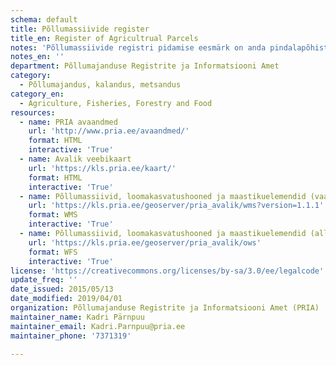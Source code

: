 ```yaml
---
schema: default
title: Põllumassiivide register
title_en: Register of Agricultrual Parcels
notes: 'Põllumassiivide registri pidamise eesmärk on anda pindalapõhiste maaelu arengukava toetuste ning otsetoetuste taotlejatele avalikku teavet põllumassiivide piiride, unikaalse numberkoodi, pindala ja tunnuste kohta. Registri vastutav töötleja on Põllumajanduse Registrite ja Informatsiooni Amet (PRIA). Täpsemat teavet põllumassiivide registri kohta saab http://www.pria.ee/et/Registrid/Pollumassiivide_register'
notes_en: ''
department: Põllumajanduse Registrite ja Informatsiooni Amet
category:
  - Põllumajandus, kalandus, metsandus
category_en:
  - Agriculture, Fisheries, Forestry and Food
resources:
  - name: PRIA avaandmed
    url: 'http://www.pria.ee/avaandmed/'
    format: HTML
    interactive: 'True'
  - name: Avalik veebikaart
    url: 'https://kls.pria.ee/kaart/'
    format: HTML
    interactive: 'True'
  - name: Põllumassiivid, loomakasvatushooned ja maastikuelemendid (vaatamisteenus) WMS
    url: 'https://kls.pria.ee/geoserver/pria_avalik/wms?version=1.1.1'
    format: WMS
    interactive: 'True'
  - name: Põllumassiivid, loomakasvatushooned ja maastikuelemendid (allalaadimisteenus) WFS
    url: 'https://kls.pria.ee/geoserver/pria_avalik/ows'
    format: WFS
    interactive: 'True'
license: 'https://creativecommons.org/licenses/by-sa/3.0/ee/legalcode'
update_freq: ''
date_issued: 2015/05/13
date_modified: 2019/04/01
organization: Põllumajanduse Registrite ja Informatsiooni Amet (PRIA)
maintainer_name: Kadri Pärnpuu
maintainer_email: Kadri.Parnpuu@pria.ee
maintainer_phone: '7371319'

---
```

